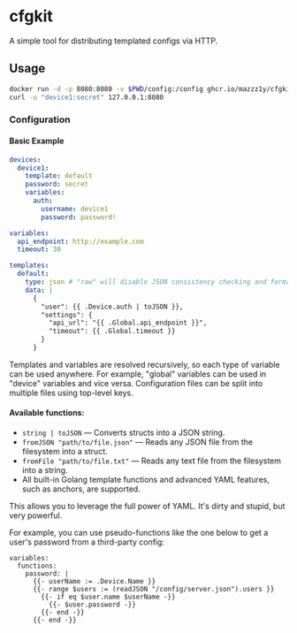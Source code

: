 # cfgkit

A simple tool for distributing templated configs via HTTP.

## Usage

```bash
docker run -d -p 8080:8080 -v $PWD/config:/config ghcr.io/mazzz1y/cfgkit:latest
curl -u "device1:secret" 127.0.0.1:8080
```

### Configuration

#### Basic Example
```yaml
devices:
  device1:
    template: default
    password: secret
    variables:
      auth:
        username: device1
        password: password!

variables:
  api_endpoint: http://example.com
  timeout: 30

templates:
  default:
    type: json # "raw" will disable JSON consistency checking and formatting
    data: |
      {
        "user": {{ .Device.auth | toJSON }},
        "settings": {
          "api_url": "{{ .Global.api_endpoint }}",
          "timeout": {{ .Global.timeout }}
        }
      }
```
Templates and variables are resolved recursively, so each type of variable can be used anywhere. For example, "global" variables can be used in "device" variables and vice versa.
Configuration files can be split into multiple files using top-level keys.

#### Available functions:
* `string | toJSON` — Converts structs into a JSON string.
* `fromJSON "path/to/file.json"` — Reads any JSON file from the filesystem into a struct.
* `fromFile "path/to/file.txt"` — Reads any text file from the filesystem into a string.
* All built-in Golang template functions and advanced YAML features, such as anchors, are supported.

This allows you to leverage the full power of YAML. It's dirty and stupid, but very powerful.

For example, you can use pseudo-functions like the one below to get a user's password from a third-party config:
```
variables:
  functions:
    password: |
      {{- userName := .Device.Name }}
      {{- range $users := (readJSON "/config/server.json").users }}
        {{- if eq $user.name $userName -}}
          {{- $user.password -}}
        {{- end -}}
      {{- end -}}
```